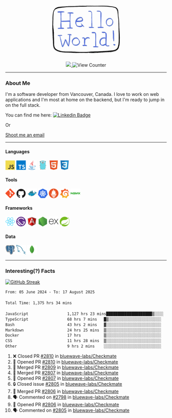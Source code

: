 <div align="center">
    <img src="./img/hello_world.webp" height="200px" width="">
    <div>
        <a href="https://www.linkedin.com/in/ajhollid">
            <img src="https://img.shields.io/badge/LinkedIn-blue"/>
        </a>
        <img src="https://komarev.com/ghpvc/?username=ajhollid&color=yellow" alt="View Counter">
    </div>
</div>

---

### About Me

I'm a software developer from Vancouver, Canada. I love to work on web applications and I'm most at home on the backend, but I'm ready to jump in on the full stack.

You can find me here: [![Linkedin Badge](https://img.shields.io/badge/-ajhollid-blue?style=flat&logo=Linkedin&logoColor=white)](https://www.linkedin.com/in/ajhollid)

Or

[Shoot me an email](mailto:ajhollid@gmail.com)

---

#### Languages

<div>
    <img src="./img/devicons/javascript-original.svg" width=30 height=30 alt="JavaScript">
    <img src="/img/devicons/typescript-original.svg" width=30 height=30 alt="TypeScript">
    <img src="./img/devicons/java-original.svg" width=30 height=30 alt="Java">
    <img src="./img/devicons/go-original.svg" width=30 height=30 alt="Golang">
    <img src="./img/devicons/html5-original.svg" width=30 height=30 alt="HTML 5">
    <img src="./img/devicons/css3-original.svg" width=30 height=30 alt="CSS 3">
</div>

#### Tools

<div>
    <img src="./img/devicons/git-original.svg" width=30 height=30 alt="Git">
    <img src="./img/devicons/github-original.svg" width=30 height=30 alt="Github">
    <img src="./img/devicons/docker-original.svg" width=30 
    height=30 alt="Docker">
    <img src="./img/devicons/kubernetes-original.svg" width=30 height=30 alt="K8">
    <img src="./img/devicons/prometheus-original.svg" width=30 height=30 alt="Prometheus">
    <img src="./img/devicons/grafana-original.svg" width=30 height=30 alt="Grafana">
    <img src="./img/devicons/nginx-original.svg" width=30 height=30 alt="Nginx">
</div>

#### Frameworks

<div>
    <img src="./img/devicons/react-original.svg" width=30 height=30 alt="React">
    <img src="./img/devicons/gatsby-original.svg" width=30 height=30 alt="Gatsby">
    <img src="./img/devicons/angularjs-original.svg" width=30 height=30 alt="AngularJS">
    <img src="./img/devicons/nodejs-original.svg" width=30 height=30 alt="NodeJS">
    <img src="./img/devicons/express-original.svg" width=30 height=30 alt="Express">
    <img src="./img/devicons/spring-original.svg" width=30 height=30 alt="Spring">
</div>

#### Data

<div>
    <img src="./img/devicons/postgresql-original.svg" width=30 height=30 alt="Postgresql">
    <img src="./img/devicons/mysql-original.svg" width=30 height=30 alt="Mysql">
    <img src="./img/devicons/mongodb-original.svg" width=30 height=30 alt="MongoDB">
</div>

---

### Interesting(?) Facts

[![GitHub Streak](http://github-readme-streak-stats.herokuapp.com?user=ajhollid)](https://git.io/streak-stats)

 <!--START_SECTION:waka-->

```txt
From: 05 June 2024 - To: 17 August 2025

Total Time: 1,375 hrs 34 mins

JavaScript                 1,127 hrs 23 mins████████████████████▒░░░░   81.42 %
TypeScript                 68 hrs 7 mins   █▒░░░░░░░░░░░░░░░░░░░░░░░   04.92 %
Bash                       43 hrs 2 mins   ▓░░░░░░░░░░░░░░░░░░░░░░░░   03.11 %
Markdown                   24 hrs 25 mins  ▒░░░░░░░░░░░░░░░░░░░░░░░░   01.76 %
Docker                     17 hrs          ▒░░░░░░░░░░░░░░░░░░░░░░░░   01.23 %
CSS                        11 hrs 28 mins  ▒░░░░░░░░░░░░░░░░░░░░░░░░   00.83 %
Other                      9 hrs 2 mins    ░░░░░░░░░░░░░░░░░░░░░░░░░   00.65 %
```

<!--END_SECTION:waka-->


<!--START_SECTION:activity-->
1. ❌ Closed PR [#2810](https://github.com/bluewave-labs/Checkmate/pull/2810) in [bluewave-labs/Checkmate](https://github.com/bluewave-labs/Checkmate)
2. 💪 Opened PR [#2810](https://github.com/bluewave-labs/Checkmate/pull/2810) in [bluewave-labs/Checkmate](https://github.com/bluewave-labs/Checkmate)
3. 🎉 Merged PR [#2809](https://github.com/bluewave-labs/Checkmate/pull/2809) in [bluewave-labs/Checkmate](https://github.com/bluewave-labs/Checkmate)
4. 🎉 Merged PR [#2807](https://github.com/bluewave-labs/Checkmate/pull/2807) in [bluewave-labs/Checkmate](https://github.com/bluewave-labs/Checkmate)
5. 💪 Opened PR [#2807](https://github.com/bluewave-labs/Checkmate/pull/2807) in [bluewave-labs/Checkmate](https://github.com/bluewave-labs/Checkmate)
6. 🔒 Closed issue [#2805](https://github.com/bluewave-labs/Checkmate/issues/2805) in [bluewave-labs/Checkmate](https://github.com/bluewave-labs/Checkmate)
7. 🎉 Merged PR [#2806](https://github.com/bluewave-labs/Checkmate/pull/2806) in [bluewave-labs/Checkmate](https://github.com/bluewave-labs/Checkmate)
8. 🗣 Commented on [#2798](https://github.com/bluewave-labs/Checkmate/issues/2798#issuecomment-3194989379) in [bluewave-labs/Checkmate](https://github.com/bluewave-labs/Checkmate)
9. 💪 Opened PR [#2806](https://github.com/bluewave-labs/Checkmate/pull/2806) in [bluewave-labs/Checkmate](https://github.com/bluewave-labs/Checkmate)
10. 🗣 Commented on [#2805](https://github.com/bluewave-labs/Checkmate/issues/2805#issuecomment-3194931029) in [bluewave-labs/Checkmate](https://github.com/bluewave-labs/Checkmate)
<!--END_SECTION:activity-->
